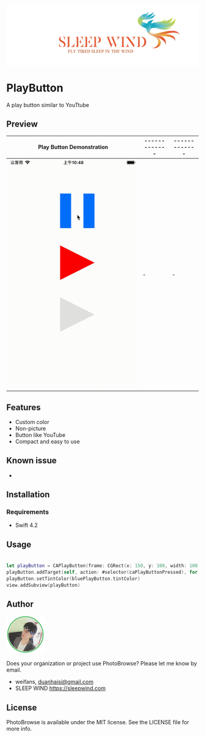 <img src="./Images/sleepwind-logo.png">

# PlayButton
A play button similar to YouTtube

## Preview

| Play Button Demonstration | ------------- | ------------- | 
| ------------- | ------------- | ------------- |
| ![Photo Click](./Images/play.gif)  | - | - |

## Features

- Custom color
- Non-picture
- Button like YouTube
- Compact and easy to use

## Known issue
- 

## Installation 

### Requirements 

- Swift 4.2 

## Usage

```swift 

let playButton = CAPlayButton(frame: CGRect(x: 150, y: 100, width: 100, height: 100))
playButton.addTarget(self, action: #selector(caPlayButtonPressed), for: .touchUpInside)
playButton.setTintColor(bluePlayButton.tintColor)
view.addSubview(playButton)

```

## Author
<a src="https://github.com/weifans">
<img src="./Images/avatar.png" style="" width="100px">
</a>


Does your organization or project use PhotoBrowse? Please let me know by email.

- weifans, duanhaisi@gmail.com
- SLEEP WIND https://sleepwind.com

## License 

PhotoBrowse is available under the MIT license. See the LICENSE file for more info.
